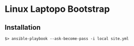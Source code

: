 # Linux Laptopo Bootstrap

## Installation

```
$> ansible-playbook --ask-become-pass -i local site.yml
```
